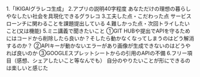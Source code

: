 1.「IKIGAIグラレコ生成」
2.アプリの説明40字程度
あなただけの理想の暮らしやなしたい社会を具現化できるグラレコ
3.工夫した点・こだわった点
サービスローンチに関わることを課題提出している
4.難しかった点・次回トライしたいこと(又は機能)
5.ミニ講義で聞きたいこと
①GIT HUBや提出でAPIを守るためにはコードから削除したら良いか？そしたら動かなくなってしまうのはどう解消するのか？
②APIキーが動かないエラーがあり画像が生成できないのはどうやれば良いのか
③GOOGLEスプレットシートからの引用のAPIの不備
6.フリー項目（感想、シェアしたいこと等なんでも）
自分のやりたいことが形にできるのは楽しいと感じた
